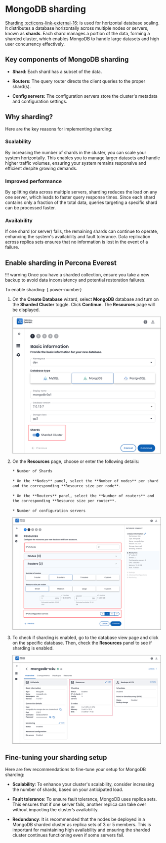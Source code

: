 # MongoDB sharding

[Sharding  :octicons-link-external-16:](https://docs.mongodb.com/manual/reference/glossary/#term-sharding) is used for horizontal database scaling. It distributes a database horizontally across multiple nodes or servers, known as **shards**. Each shard manages a portion of the data, forming a sharded cluster, which enables MongoDB to handle large datasets and high user concurrency effectively.


## Key components of MongoDB sharding

- **Shard:** Each shard has a subset of the data.
- **Routers:** The query router directs the client queries to the proper shard(s).

- **Config servers:** The configuration servers store the cluster's metadata and configuration settings.

## Why sharding?

Here are the key reasons for implementing sharding:

### Scalability

By increasing the number of shards in the cluster, you can scale your system horizontally. This enables you to manage larger datasets and handle higher traffic volumes, ensuring your system remains responsive and efficient despite growing demands.


### Improved performance

By splitting data across multiple servers, sharding reduces the load on any one server, which leads to faster query response times. Since each shard contains only a fraction of the total data, queries targeting a specific shard can be processed faster.


### Availability

If one shard (or server) fails, the remaining shards can continue to operate, enhancing the system's availability and fault tolerance. Data replication across replica sets ensures that no information is lost in the event of a failure.

## Enable sharding in Percona Everest

!!! warning
    Once you have a sharded collection, ensure you take a new backup to avoid data inconsistency and potential restoration failures.


To enable sharding:
{.power-number}

1. On the **Create Database** wizard, select **MongoDB** database and turn on the **Sharded Cluster** toggle. Click **Continue**. The **Resources** page will be displayed. 


    ![!image](images/enable_sharding.png)

2. On the **Resources** page, choose or enter the following details:

       * Number of Shards

       * On the **Nodes** panel, select the **Number of nodes** per shard and the corresponding **Resource size per node**.

       * On the **Routers** panel, select the **Number of routers** and the corresponding **Resource size per router**.

       * Number of configuration servers

    ![!image](images/sharding_routers.png)


3. To check if sharding is enabled, go to the database view page and click on the specific database. Then, check the **Resources** panel to see if sharding is enabled.

    ![!image](images/sharding_status.png)


## Fine-tuning your sharding setup

Here are few recommendations to fine-tune your setup for MongoDB sharding:

- **Scalability**: To enhance your cluster's scalability, consider increasing the number of shards, based on your anticipated load.

- **Fault tolerance**: To ensure fault tolerance, MongoDB uses replica sets. This ensures that if one server fails, another replica can take over without impacting the cluster’s availability.

- **Redundancy**: It is recommended that the nodes be deployed in a MongoDB sharded cluster as replica sets of 3 or 5 members. This is important for maintaining high availability and ensuring the sharded cluster continues functioning even if some servers fail.

